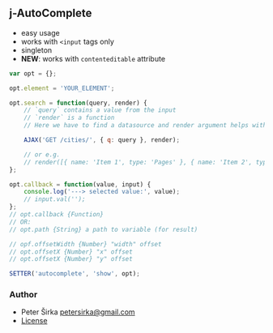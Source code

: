 ## j-AutoComplete

- easy usage
- works with `<input` tags only
- singleton
- __NEW__: works with `contenteditable` attribute

```javascript
var opt = {};

opt.element = 'YOUR_ELEMENT';

opt.search = function(query, render) {
	// `query` contains a value from the input
	// `render` is a function
	// Here we have to find a datasource and render argument helps with rendering HTML

	AJAX('GET /cities/', { q: query }, render);

	// or e.g.
	// render([{ name: 'Item 1', type: 'Pages' }, { name: 'Item 2', type: 'Widgets' }]);
};

opt.callback = function(value, input) {
	console.log('---> selected value:', value);
	// input.val('');
};
// opt.callback {Function}
// OR:
// opt.path {String} a path to variable (for result)

// opf.offsetWidth {Number} "width" offset
// opt.offsetX {Number} "x" offset
// opt.offsetX {Number} "y" offset

SETTER('autocomplete', 'show', opt);
```

### Author

- Peter Širka <petersirka@gmail.com>
- [License](https://www.totaljs.com/licenses/)